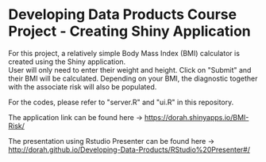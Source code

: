 # Developing Data Products Course Project - Creating Shiny Application

For this project, a relatively simple Body Mass Index (BMI) calculator is created using the Shiny application.  
User will only need to enter their weight and height. Click on "Submit" and their BMI will be calculated. Depending on your BMI, the diagnostic together with the associate risk will also be populated.

For the codes, please refer to "server.R" and "ui.R" in this repository.

The application link can be found here -> https://dorah.shinyapps.io/BMI-Risk/

The presentation using Rstudio Presenter can be found here ->
http://dorah.github.io/Developing-Data-Products/RStudio%20Presenter#/
